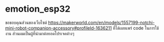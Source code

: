 # emotion_esp32
ขอขอบคุณส่วนของเว็บไซต์ https://makerworld.com/en/models/1557199-notchi-mini-robot-companion-accessory#profileId-1636211 
ที่ได้เผยแพร่ code ในการใช้งาน ส่วนผมเป็นผู้ที่นำมาต่อยอดโปรเจคต่างๆ